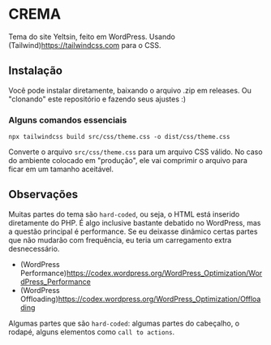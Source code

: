# CREMA

Tema do site Yeltsin, feito em WordPress. Usando (Tailwind)<https://tailwindcss.com> para o CSS.

## Instalação

Você pode instalar diretamente, baixando o arquivo .zip em releases. Ou "clonando" este repositório e fazendo seus ajustes :)

### Alguns comandos essenciais

`npx tailwindcss build src/css/theme.css -o dist/css/theme.css`

Converte o arquivo `src/css/theme.css` para um arquivo CSS válido. No caso do ambiente colocado em "produção", ele vai comprimir o arquivo para ficar em um tamanho aceitável.

## Observações

Muitas partes do tema são `hard-coded`, ou seja, o HTML está inserido diretamente do PHP. É algo inclusive bastante debatido no WordPress, mas a questão principal é performance. Se eu deixasse dinâmico certas partes que não mudarão com frequência, eu teria um carregamento extra desnecessário.

- (WordPress Performance)<https://codex.wordpress.org/WordPress_Optimization/WordPress_Performance>
- (WordPress Offloading)<https://codex.wordpress.org/WordPress_Optimization/Offloading>

Algumas partes que são `hard-coded`: algumas partes do cabeçalho, o rodapé, alguns elementos como `call to actions`.
